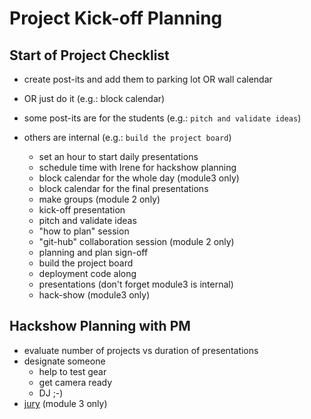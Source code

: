 # Project Kick-off Planning

## Start of Project Checklist

- create post-its and add them to parking lot OR wall calendar
- OR just do it (e.g.: block calendar)
- some post-its are for the students (e.g.: `pitch and validate ideas`)
- others are internal (e.g.: `build the project board`)

  - set an hour to start daily presentations
  - schedule time with Irene for hackshow planning
  - block calendar for the whole day (module3 only)
  - block calendar for the final presentations
  - make groups (module 2 only)
  - kick-off presentation
  - pitch and validate ideas
  - "how to plan" session
  - "git-hub" collaboration session (module 2 only)
  - planning and plan sign-off
  - build the project board
  - deployment code along
  - presentations (don't forget module3 is internal)
  - hack-show (module3 only)

## Hackshow Planning with PM

  - evaluate number of projects vs duration of presentations
  - designate someone
    - help to test gear
    - get camera ready
    - DJ ;-)
  - [jury](./jury-day.md) (module 3 only)
